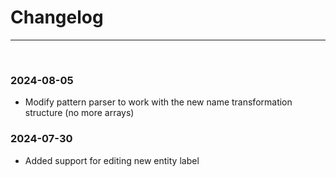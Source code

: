 # Changelog

---

<br/>

### 2024-08-05

- Modify pattern parser to work with the new name transformation structure (no more arrays)

### 2024-07-30

- Added support for editing new entity label
